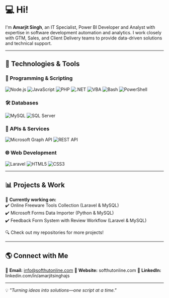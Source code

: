 # 💻 Hi! 

I'm **Amarjit Singh**, an IT Specialist, Power BI Developer and Analyst with expertise in software development automation and analytics. I work closely with GTM, Sales, and Client Delivery teams to provide data-driven solutions and technical support.

---

## 🔧 Technologies & Tools  

### 🚀 Programming & Scripting  
![Node.js](https://img.shields.io/badge/Node.js-339933?style=flat&logo=node.js&logoColor=white)  ![JavaScript](https://img.shields.io/badge/JavaScript-F7DF1E?style=flat&logo=javascript&logoColor=black)  ![PHP](https://img.shields.io/badge/PHP-777BB4?style=flat&logo=php&logoColor=white)  ![.NET](https://img.shields.io/badge/.NET-512BD4?style=flat&logo=dotnet&logoColor=white)  ![VBA](https://img.shields.io/badge/VBA-217346?style=flat&logo=microsoft-excel&logoColor=white)  ![Bash](https://img.shields.io/badge/Bash-4EAA25?style=flat&logo=gnu-bash&logoColor=white)  ![PowerShell](https://img.shields.io/badge/PowerShell-5391FE?style=flat&logo=powershell&logoColor=white)  

### 🛠 Databases  
![MySQL](https://img.shields.io/badge/MySQL-4479A1?style=flat&logo=mysql&logoColor=white)  ![SQL Server](https://img.shields.io/badge/SQL%20Server-CC2927?style=flat&logo=microsoft-sql-server&logoColor=white)  

### 📡 APIs & Services  
![Microsoft Graph API](https://img.shields.io/badge/Microsoft%20Graph%20API-0078D4?style=flat&logo=microsoft&logoColor=white)  ![REST API](https://img.shields.io/badge/REST%20API-02569B?style=flat&logo=api&logoColor=white)  

### 🌐 Web Development  
![Laravel](https://img.shields.io/badge/Laravel-FF2D20?style=flat&logo=laravel&logoColor=white)  ![HTML5](https://img.shields.io/badge/HTML5-E34F26?style=flat&logo=html5&logoColor=white)  ![CSS3](https://img.shields.io/badge/CSS3-1572B6?style=flat&logo=css3&logoColor=white)  

---

## 📊 Projects & Work  
🚀 **Currently working on:**  
✔️ Online Freeware Tools Collection (Laravel & MySQL)  
✔️ Microsoft Forms Data Importer (Python & MySQL)  
✔️ Feedback Form System with Review Workflow (Laravel & MySQL)  

🔍 Check out my repositories for more projects!  

---

## 🌎 Connect with Me  
📧 **Email:** info@softhutonline.com
🔗 **Website:** softhutonline.com 
💼 **LinkedIn:** linkedin.com/in/amarjitsinghajs

---

💡 *"Turning ideas into solutions—one script at a time."*  
